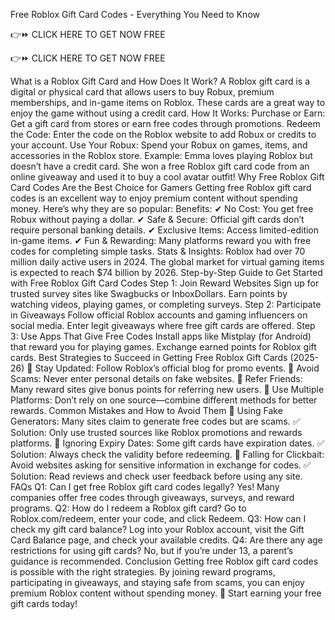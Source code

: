 Free Roblox Gift Card Codes - Everything You Need to Know

👉⏩ CLICK HERE TO GET NOW FREE

👉⏩ CLICK HERE TO GET NOW FREE

What is a Roblox Gift Card and How Does It Work? A Roblox gift card is a digital or physical card that allows users to buy Robux, premium memberships, and in-game items on Roblox. These cards are a great way to enjoy the game without using a credit card. How It Works: Purchase or Earn: Get a gift card from stores or earn free codes through promotions. Redeem the Code: Enter the code on the Roblox website to add Robux or credits to your account. Use Your Robux: Spend your Robux on games, items, and accessories in the Roblox store. Example: Emma loves playing Roblox but doesn’t have a credit card. She won a free Roblox gift card code from an online giveaway and used it to buy a cool avatar outfit! Why Free Roblox Gift Card Codes Are the Best Choice for Gamers Getting free Roblox gift card codes is an excellent way to enjoy premium content without spending money. Here’s why they are so popular: Benefits: ✔ No Cost: You get free Robux without paying a dollar. ✔ Safe & Secure: Official gift cards don’t require personal banking details. ✔ Exclusive Items: Access limited-edition in-game items. ✔ Fun & Rewarding: Many platforms reward you with free codes for completing simple tasks. Stats & Insights: Roblox had over 70 million daily active users in 2024. The global market for virtual gaming items is expected to reach $74 billion by 2026. Step-by-Step Guide to Get Started with Free Roblox Gift Card Codes Step 1: Join Reward Websites Sign up for trusted survey sites like Swagbucks or InboxDollars. Earn points by watching videos, playing games, or completing surveys. Step 2: Participate in Giveaways Follow official Roblox accounts and gaming influencers on social media. Enter legit giveaways where free gift cards are offered. Step 3: Use Apps That Give Free Codes Install apps like Mistplay (for Android) that reward you for playing games. Exchange earned points for Roblox gift cards. Best Strategies to Succeed in Getting Free Roblox Gift Cards (2025-26) 🔹 Stay Updated: Follow Roblox’s official blog for promo events. 🔹 Avoid Scams: Never enter personal details on fake websites. 🔹 Refer Friends: Many reward sites give bonus points for referring new users. 🔹 Use Multiple Platforms: Don’t rely on one source—combine different methods for better rewards. Common Mistakes and How to Avoid Them 🚫 Using Fake Generators: Many sites claim to generate free codes but are scams. ✅ Solution: Only use trusted sources like Roblox promotions and rewards platforms. 🚫 Ignoring Expiry Dates: Some gift cards have expiration dates. ✅ Solution: Always check the validity before redeeming. 🚫 Falling for Clickbait: Avoid websites asking for sensitive information in exchange for codes. ✅ Solution: Read reviews and check user feedback before using any site. FAQs Q1: Can I get free Roblox gift card codes legally? Yes! Many companies offer free codes through giveaways, surveys, and reward programs. Q2: How do I redeem a Roblox gift card? Go to Roblox.com/redeem, enter your code, and click Redeem. Q3: How can I check my gift card balance? Log into your Roblox account, visit the Gift Card Balance page, and check your available credits. Q4: Are there any age restrictions for using gift cards? No, but if you’re under 13, a parent’s guidance is recommended. Conclusion Getting free Roblox gift card codes is possible with the right strategies. By joining reward programs, participating in giveaways, and staying safe from scams, you can enjoy premium Roblox content without spending money. 🔹 Start earning your free gift cards today!
